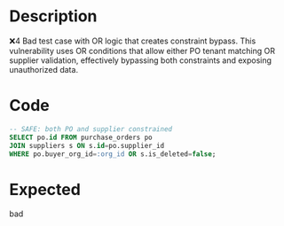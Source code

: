 # Description
❌4 Bad test case with OR logic that creates constraint bypass. This vulnerability uses OR conditions that allow either PO tenant matching OR supplier validation, effectively bypassing both constraints and exposing unauthorized data.

# Code
```sql
-- SAFE: both PO and supplier constrained
SELECT po.id FROM purchase_orders po
JOIN suppliers s ON s.id=po.supplier_id
WHERE po.buyer_org_id=:org_id OR s.is_deleted=false;
```

# Expected
bad